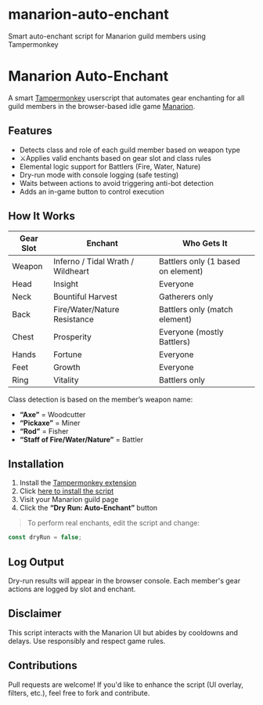 # manarion-auto-enchant
Smart auto-enchant script for Manarion guild members using Tampermonkey

# Manarion Auto-Enchant

A smart [Tampermonkey](https://www.tampermonkey.net/) userscript that automates gear enchanting for all guild members in the browser-based idle game [Manarion](https://manarion.com).

## Features

- Detects class and role of each guild member based on weapon type
- ⚔Applies valid enchants based on gear slot and class rules
- Elemental logic support for Battlers (Fire, Water, Nature)
- Dry-run mode with console logging (safe testing)
- Waits between actions to avoid triggering anti-bot detection
- Adds an in-game button to control execution

## How It Works

| Gear Slot | Enchant | Who Gets It |
|-----------|---------|--------------|
| Weapon | Inferno / Tidal Wrath / Wildheart | Battlers only (1 based on element) |
| Head   | Insight | Everyone |
| Neck   | Bountiful Harvest | Gatherers only |
| Back   | Fire/Water/Nature Resistance | Battlers only (match element) |
| Chest  | Prosperity | Everyone (mostly Battlers) |
| Hands  | Fortune | Everyone |
| Feet   | Growth | Everyone |
| Ring   | Vitality | Battlers only |

Class detection is based on the member’s weapon name:
- **“Axe”** = Woodcutter
- **“Pickaxe”** = Miner
- **“Rod”** = Fisher
- **“Staff of Fire/Water/Nature”** = Battler

## Installation

1. Install the [Tampermonkey extension](https://tampermonkey.net/)
2. Click [here to install the script](https://github.com/YOUR_USERNAME/manarion-auto-enchant/raw/main/manarion-auto-enchant.user.js)
3. Visit your Manarion guild page
4. Click the **“Dry Run: Auto-Enchant”** button

> To perform real enchants, edit the script and change:
```js
const dryRun = false;
```

## Log Output
Dry-run results will appear in the browser console. Each member's gear actions are logged by slot and enchant.

## Disclaimer
This script interacts with the Manarion UI but abides by cooldowns and delays. Use responsibly and respect game rules.

## Contributions
Pull requests are welcome! If you'd like to enhance the script (UI overlay, filters, etc.), feel free to fork and contribute.
